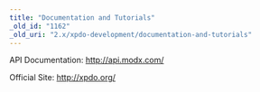 ```yaml
---
title: "Documentation and Tutorials"
_old_id: "1162"
_old_uri: "2.x/xpdo-development/documentation-and-tutorials"
---
```


API Documentation: <http://api.modx.com/>

Official Site: <http://xpdo.org/>